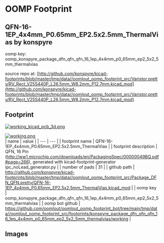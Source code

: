 # OOMP Footprint  
## QFN-16-1EP_4x4mm_P0.65mm_EP2.5x2.5mm_ThermalVias  by konspyre  
  
oomp key: oomp_konspyre_package_dfn_qfn_qfn_16_1ep_4x4mm_p0_65mm_ep2_5x2_5mm_thermalvias  
  
source repo at: [http://github.com/konspyre/kicad-footprints/blob/master/tmp/data//oomlout_oomp_footprint_src/Varistor.pretty/RV_Rect_V25S440P_L26.5mm_W8.2mm_P12.7mm.kicad_mod](http://github.com/konspyre/kicad-footprints/blob/master/tmp/data//oomlout_oomp_footprint_src/Varistor.pretty/RV_Rect_V25S440P_L26.5mm_W8.2mm_P12.7mm.kicad_mod)  
## Footprint  
  
[![working_kicad_pcb_3d.png](working_kicad_pcb_3d_600.png)](working_kicad_pcb_3d.png)  
  
[![working.png](working_600.png)](working.png)  
| name | value | 
| --- | --- | 
| footprint name | QFN-16-1EP_4x4mm_P0.65mm_EP2.5x2.5mm_ThermalVias | 
| footprint description | QFN, 16 Pin (http://ww1.microchip.com/downloads/en/PackagingSpec/00000049BQ.pdf#page=266), generated with kicad-footprint-generator ipc_noLead_generator.py | 
| number of pads | 31 | 
| github path | http://github.com/konspyre/kicad-footprints/blob/master/tmp/data//oomlout_oomp_footprint_src/Package_DFN_QFN.pretty/QFN-16-1EP_4x4mm_P0.65mm_EP2.5x2.5mm_ThermalVias.kicad_mod | 
| oomp key | oomp_konspyre_package_dfn_qfn_qfn_16_1ep_4x4mm_p0_65mm_ep2_5x2_5mm_thermalvias | 
| oomp bot github | https://github.com/oomlout/oomlout_oomp_footprint_bot/tree/main/tmp/data//oomlout_oomp_footprint_src/footprints/konspyre_package_dfn_qfn_qfn_16_1ep_4x4mm_p0_65mm_ep2_5x2_5mm_thermalvias/working | 
## Images  
